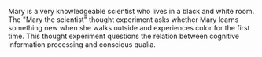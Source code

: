 Mary is a very knowledgeable scientist who lives in a black and white room. The "Mary the scientist" thought experiment asks whether Mary learns something new when she walks outside and experiences color for the first time. This thought experiment questions the relation between cognitive information processing and conscious qualia.